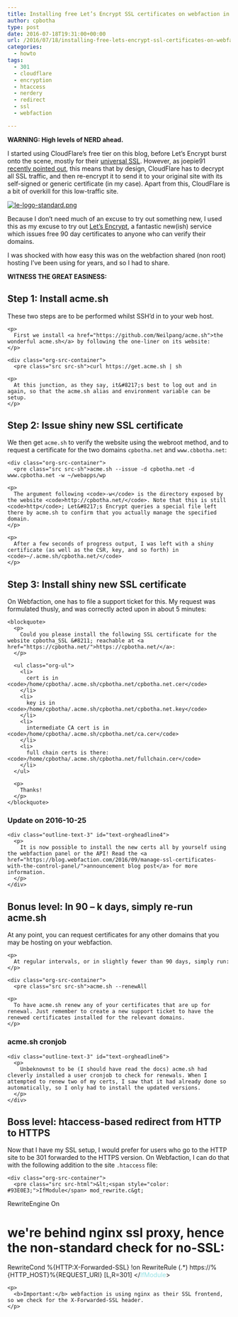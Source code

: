 ```yaml
---
title: Installing free Let’s Encrypt SSL certificates on webfaction in 3 easy steps
author: cpbotha
type: post
date: 2016-07-18T19:31:00+00:00
url: /2016/07/18/installing-free-lets-encrypt-ssl-certificates-on-webfaction-in-3-easy-steps/
categories:
  - howto
tags:
  - 301
  - cloudflare
  - encryption
  - htaccess
  - nerdery
  - redirect
  - ssl
  - webfaction

---
```

**WARNING: High levels of NERD ahead.** 

I started using CloudFlare&#8217;s free tier on this blog, before Let&#8217;s Encrypt burst onto the scene, mostly for their [universal SSL][1]. However, as joepie91 [recently pointed out][2], this means that by design, CloudFlare has to decrypt all SSL traffic, and then re-encrypt it to send it to your original site with its self-signed or generic certificate (in my case). Apart from this, CloudFlare is a bit of overkill for this low-traffic site. 

<div class="figure">
  <p>
    <a href="https://letsencrypt.org/"><img src="https://letsencrypt.org/images/le-logo-standard.png" alt="le-logo-standard.png" /></a>
  </p></p>
</div>

Because I don&#8217;t need much of an excuse to try out something new, I used this as my excuse to try out [Let&#8217;s Encrypt][3], a fantastic new(ish) service which issues free 90 day certificates to anyone who can verify their domains. 

I was shocked with how easy this was on the webfaction shared (non root) hosting I&#8217;ve been using for years, and so I had to share. 

**WITNESS THE GREAT EASINESS:** 

<div id="outline-container-orgheadline1" class="outline-2">
  <h2 id="orgheadline1">
    Step 1: Install acme.sh
  </h2>
  
  <div class="outline-text-2" id="text-orgheadline1">
    <p>
      These two steps are to be performed whilst SSH&#8217;d in to your web host.
    </p>
    
    <p>
      First we install <a href="https://github.com/Neilpang/acme.sh">the wonderful acme.sh</a> by following the one-liner on its website:
    </p>
    
    <div class="org-src-container">
      <pre class="src src-sh">curl https://get.acme.sh | sh
</pre>
    </div>
    
    <p>
      At this junction, as they say, it&#8217;s best to log out and in again, so that the acme.sh alias and environment variable can be setup.
    </p>
  </div>
</div>

<div id="outline-container-orgheadline2" class="outline-2">
  <h2 id="orgheadline2">
    Step 2: Issue shiny new SSL certificate
  </h2>
  
  <div class="outline-text-2" id="text-orgheadline2">
    <p>
      We then get <code>acme.sh</code> to verify the website using the webroot method, and to request a certificate for the two domains <code>cpbotha.net</code> and <code>www.cbbotha.net</code>:
    </p>
    
    <div class="org-src-container">
      <pre class="src src-sh">acme.sh --issue -d cpbotha.net -d www.cpbotha.net -w ~/webapps/wp
</pre>
    </div>
    
    <p>
      The argument following <code>-w</code> is the directory exposed by the website <code>http://cpbotha.net/</code>. Note that this is still <code>http</code>; Let&#8217;s Encrypt queries a special file left there by acme.sh to confirm that you actually manage the specified domain.
    </p>
    
    <p>
      After a few seconds of progress output, I was left with a shiny certificate (as well as the CSR, key, and so forth) in <code>~/.acme.sh/cpbotha.net/</code>
    </p>
  </div>
</div>

<div id="outline-container-orgheadline3" class="outline-2">
  <h2 id="orgheadline3">
    Step 3: Install shiny new SSL certificate
  </h2>
  
  <div class="outline-text-2" id="text-orgheadline3">
    <p>
      On Webfaction, one has to file a support ticket for this. My request was formulated thusly, and was correctly acted upon in about 5 minutes:
    </p>
    
    <blockquote>
      <p>
        Could you please install the following SSL certificate for the website cpbotha_SSL &#8211; reachable at <a href="https://cpbotha.net/">https://cpbotha.net/</a>:
      </p>
      
      <ul class="org-ul">
        <li>
          cert is in <code>/home/cpbotha/.acme.sh/cpbotha.net/cpbotha.net.cer</code>
        </li>
        <li>
          key is in <code>/home/cpbotha/.acme.sh/cpbotha.net/cpbotha.net.key</code>
        </li>
        <li>
          intermediate CA cert is in <code>/home/cpbotha/.acme.sh/cpbotha.net/ca.cer</code>
        </li>
        <li>
          full chain certs is there: <code>/home/cpbotha/.acme.sh/cpbotha.net/fullchain.cer</code>
        </li>
      </ul>
      
      <p>
        Thanks!
      </p>
    </blockquote>
  </div>
  
  <div id="outline-container-orgheadline4" class="outline-3">
    <h3 id="orgheadline4">
      Update on 2016-10-25
    </h3>
    
    <div class="outline-text-3" id="text-orgheadline4">
      <p>
        It is now possible to install the new certs all by yourself using the webfaction panel or the API! Read the <a href="https://blog.webfaction.com/2016/09/manage-ssl-certificates-with-the-control-panel/">announcement blog post</a> for more information.
      </p>
    </div>
  </div>
</div>

<div id="outline-container-orgheadline5" class="outline-2">
  <h2 id="orgheadline5">
    Bonus level: In 90 &#8211; k days, simply re-run acme.sh
  </h2>
  
  <div class="outline-text-2" id="text-orgheadline5">
    <p>
      At any point, you can request certificates for any other domains that you may be hosting on your webfaction.
    </p>
    
    <p>
      At regular intervals, or in slightly fewer than 90 days, simply run:
    </p>
    
    <div class="org-src-container">
      <pre class="src src-sh">acme.sh --renewAll
</pre>
    </div>
    
    <p>
      To have acme.sh renew any of your certificates that are up for renewal. Just remember to create a new support ticket to have the renewed certificates installed for the relevant domains.
    </p>
  </div>
  
  <div id="outline-container-orgheadline6" class="outline-3">
    <h3 id="orgheadline6">
      acme.sh cronjob
    </h3>
    
    <div class="outline-text-3" id="text-orgheadline6">
      <p>
        Unbeknownst to be (I should have read the docs) acme.sh had cleverly installed a user cronjob to check for renewals. When I attempted to renew two of my certs, I saw that it had already done so automatically, so I only had to install the updated versions.
      </p>
    </div>
  </div>
</div>

<div id="outline-container-orgheadline7" class="outline-2">
  <h2 id="orgheadline7">
    Boss level: htaccess-based redirect from HTTP to HTTPS
  </h2>
  
  <div class="outline-text-2" id="text-orgheadline7">
    <p>
      Now that I have my SSL setup, I would prefer for users who go to the HTTP site to be 301 forwarded to the HTTPS version. On Webfaction, I can do that with the following addition to the site <code>.htaccess</code> file:
    </p>
    
    <div class="org-src-container">
      <pre class="src src-html">&lt;<span style="color: #93E0E3;">IfModule</span> mod_rewrite.c&gt;
RewriteEngine On
# we're behind nginx ssl proxy, hence the non-standard check for no-SSL:
RewriteCond %{HTTP:X-Forwarded-SSL} !on
RewriteRule (.*) https://%{HTTP_HOST}%{REQUEST_URI} [L,R=301]
&lt;/<span style="color: #93E0E3;">IfModule</span>&gt;
</pre>
    </div>
    
    <p>
      <b>Important:</b> webfaction is using nginx as their SSL frontend, so we check for the X-Forwarded-SSL header.
    </p>
  </div>
</div>

 [1]: https://blog.cloudflare.com/introducing-universal-ssl/
 [2]: http://cryto.net/~joepie91/blog/2016/07/14/cloudflare-we-have-a-problem/
 [3]: https://letsencrypt.org/